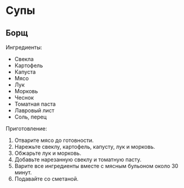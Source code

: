 # Супы

## Борщ

Ингредиенты:
- Свекла
- Картофель
- Капуста
- Мясо
- Лук
- Морковь
- Чеснок
- Томатная паста
- Лавровый лист
- Соль, перец

Приготовление:
1. Отварите мясо до готовности.
2. Нарежьте свеклу, картофель, капусту, лук и морковь.
3. Обжарьте лук и морковь.
4. Добавьте нарезанную свеклу и томатную пасту.
5. Варите все ингредиенты вместе с мясным бульоном около 30 минут.
6. Подавайте со сметаной.
